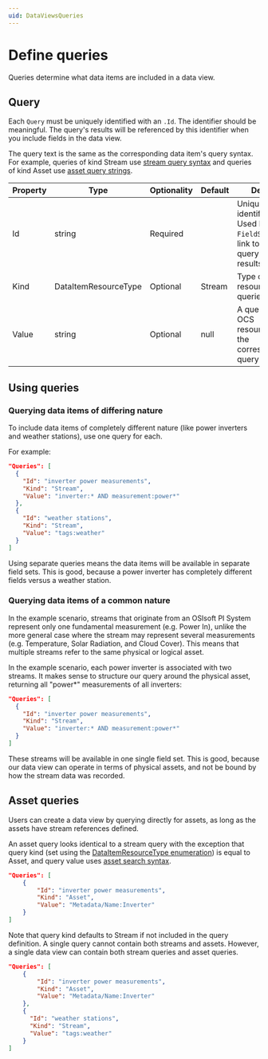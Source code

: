 ```yaml
---
uid: DataViewsQueries
---
```


# Define queries

Queries determine what data items are included in a data view.

## Query

Each `Query` must be uniquely identified with an `.Id`. The identifier should be meaningful. The query's results will be referenced by this identifier when you include fields in the data view.

The query text is the same as the corresponding data item's query syntax. For example, queries of kind Stream use [stream query syntax](xref:sdsSearching) and queries of kind Asset use [asset query strings](xref:AssetsSearchAPI#examples-of-asset-query-strings).

|Property| Type | Optionality  | Default  | Details |
|--|--|--|--|--|
| Id  | string | Required |  | Unique identifier. Used by `FieldSet` to link to the query's results. |
| Kind  | DataItemResourceType | Optional | Stream | Type of resource to be queried. |
| Value | string | Optional | null | A query for OCS resources in the corresponding query syntax.

## Using queries

### Querying data items of differing nature
To include data items of completely different nature (like power inverters and weather stations), use one query for each. 

For example:
```json
"Queries": [
  {
    "Id": "inverter power measurements",
    "Kind": "Stream",
    "Value": "inverter:* AND measurement:power*"
  },
  {
    "Id": "weather stations",
    "Kind": "Stream",
    "Value": "tags:weather"
  }
]
```
Using separate queries means the data items will be available in separate field sets. This is good, because a power inverter has completely different fields versus a weather station.

### Querying data items of a common nature
In the example scenario, streams that originate from an OSIsoft PI System represent only one fundamental measurement (e.g. Power In), unlike the more general case where the stream may represent several measurements (e.g. Temperature, Solar Radiation, and Cloud Cover). This means that multiple streams refer to the same physical or logical asset. 

In the example scenario, each power inverter is associated with two streams. It makes sense to structure our query around the physical asset, returning all "power*" measurements of all inverters:
```json
"Queries": [
  {
    "Id": "inverter power measurements",
    "Kind": "Stream",
    "Value": "inverter:* AND measurement:power*"
  }
]
```

These streams will be available in one single field set. This is good, because our data view can operate in terms of physical assets, and not be bound by how the stream data was recorded.

## Asset queries

Users can create a data view by querying directly for assets, as long as the assets have stream references defined.

An asset query looks identical to a stream query with the exception that query kind (set using the [DataItemResourceType enumeration](xref:DataViewsQuickStartDefine#dataitemresourcetype-enumeration)) is equal to Asset, and query value uses [asset search syntax](xref:AssetsSearchAPI).

```json
"Queries": [
    {
        "Id": "inverter power measurements",
        "Kind": "Asset",
        "Value": "Metadata/Name:Inverter"
    }
]
```

Note that query kind defaults to Stream if not included in the query definition. A single query cannot contain both streams and assets. However, a single data view can contain both stream queries and asset queries.

```json
"Queries": [
    {
        "Id": "inverter power measurements",
        "Kind": "Asset",
        "Value": "Metadata/Name:Inverter"
    },
    {
      "Id": "weather stations",
      "Kind": "Stream",
      "Value": "tags:weather"
    }
]
```

